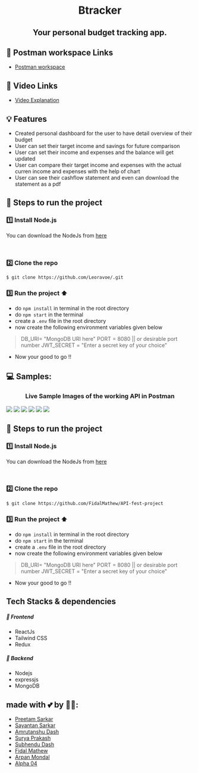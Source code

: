 <!-- # Btracker -->
<h1 align="center" id="btracker">Btracker</h1>

<h2 align="center"> Your personal budget tracking app. </h2>

<!-- - [PPT]() -->

## 🔗 Postman workspace Links
- [Postman workspace](https://app.getpostman.com/join-team?invite_code=4238df0aec25011bc62434c2e9ca0d5f&target_code=75dad532e99a0b9bce6e3e2b836772db)

## 🔗 Video Links
- [Video Explanation]()

## 💡 Features
- Created personal dashboard for the user to have detail overview of their budget
- User can set their target income and savings for future comparison
- User can set their income and expenses and the balance will get updated
- User can compare their target income and expenses with the actual curren income and expenses with the help of chart
- User can see their cashflow statement and even can download the statement as a pdf

## 👣 Steps to run the project 
### 1️⃣ Install Node.js

You can download the NodeJs from <a href="https://nodejs.org/en/">here</a>

<br>

### 2️⃣ Clone the repo

```sh
$ git clone https://github.com/Leoravoe/.git
```
### 3️⃣ Run the project :arrow_up:
- do ```npm install``` in terminal in the root directory
- do ```npm start``` in the terminal
- create a ```.env``` file in the root directory
- now create the following environment variables given below
> DB_URI= "MongoDB URI here"
> PORT = 8080 || or desirable port number
> JWT_SECRET = "Enter a secret key of your choice"
- Now your good to go !!

## 💻 Samples:
<h3 align="center"> Live Sample Images of the working API in Postman</h3>
<img src="https://github.com/Leoravoe/API-fest-project/blob/main/images/create user.png">
<img src="https://github.com/Leoravoe/API-fest-project/blob/main/images/login user.png">
<img src="https://github.com/Leoravoe/API-fest-project/blob/main/images/createIncome.png">
<img src="https://github.com/Leoravoe/API-fest-project/blob/main/images/createExpense.png">
<img src="https://github.com/Leoravoe/API-fest-project/blob/main/images/cashflow.png">
<img src="https://github.com/Leoravoe/API-fest-project/blob/main/images/userDetails.png">


## 👣 Steps to run the project 
### 1️⃣ Install Node.js

You can download the NodeJs from <a href="https://nodejs.org/en/">here</a>

<br>

### 2️⃣ Clone the repo

```sh
$ git clone https://github.com/FidalMathew/API-fest-project
```
### 3️⃣ Run the project :arrow_up:
- do ```npm install``` in terminal in the root directory
- do ```npm start``` in the terminal
- create a ```.env``` file in the root directory
- now create the following environment variables given below
> DB_URI= "MongoDB URI here"
> PORT = 8080 || or desirable port number
> JWT_SECRET = "Enter a secret key of your choice"
- Now your good to go !!




## Tech Stacks & dependencies

##### 🌟 Frontend
- ReactJs
- Tailwind CSS
- Redux

##### 🌟 Backend
- Nodejs
- expressjs
- MongoDB

## made with 💕 by 👨‍💻: 
- [Preetam Sarkar](https://github.com/Leoravoe)
- [Sayantan Sarkar](https://github.com/sayskar500)
- [Amrutanshu Dash](https://github.com/AmrutanshuDash)
- [Surya Prakash](https://github.com/surya2848)
- [Subhendu Dash](https://github.com/subhendudash02)
- [Fidal Mathew](https://github.com/FidalMathew)
- [Arpan Mondal](https://github.com/arp99)
- [Alpha 04](https://github.com/)
